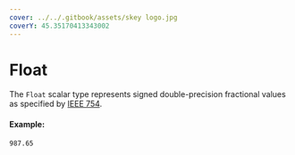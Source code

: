 ```yaml
---
cover: ../../.gitbook/assets/skey logo.jpg
coverY: 45.35170413343002
---
```


# Float

The `Float` scalar type represents signed double-precision fractional values as specified by [IEEE 754](https://en.wikipedia.org/wiki/IEEE\_floating\_point).

#### Example:

`987.65`
